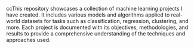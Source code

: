 ccThis repository showcases a collection of machine learning projects I have created. It includes various models and algorithms applied to real-world datasets for tasks such as classification, regression, clustering, and more. Each project is documented with its objectives, methodologies, and results to provide a comprehensive understanding of the techniques and approaches used.
